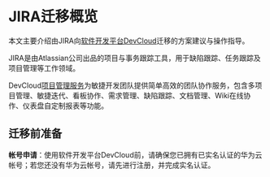 # **JIRA迁移概览**<a name="devcloud_migration_0014"></a>

本文主要介绍由JIRA向[软件开发平台DevCloud](https://www.huaweicloud.com/devcloud/)迁移的方案建议与操作指导。

JIRA是由Atlassian公司出品的项目与事务跟踪工具，用于缺陷跟踪、任务跟踪及项目管理等工作领域。

DevCloud[项目管理服务](https://www.huaweicloud.com/product/projectman.html)为敏捷开发团队提供简单高效的团队协作服务，包含多项目管理、敏捷迭代、看板协作、需求管理、缺陷跟踪、文档管理、Wiki在线协作、仪表盘自定制报表等功能。

## **迁移前准备**<a name="section6350194252011"></a>

**帐号申请**：使用软件开发平台DevCloud前，请确保您已拥有已实名认证的华为云帐号；若您还没有华为云帐号，请先进行注册，并完成实名认证。

